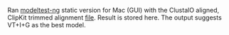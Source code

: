 Ran [modeltest-ng](https://github.com/ddarriba/modeltest/releases) static version for Mac (GUI) with the ClustalO aligned, ClipKit trimmed alignment [file](../../output/align/expanded-blast-PF11765_clustalo_clipkit.faa). Result is stored here. The output suggests VT+I+G as the best model.
